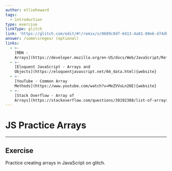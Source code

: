 ```yaml
---
author: elliehoward
tags:
  - introduction
type: exercise
linkType: glitch
link: 'https://glitch.com/edit/#!/remix/x/8689c0d7-6413-4a81-80e6-d74db161c356'
answer: /some\sregex/ (optional)
links:
  - >-
    [MDN -
    Arrays](https://developer.mozilla.org/en-US/docs/Web/JavaScript/Reference/Global_Objects/Array){website}
  - >-
    [Eloquent JavaScript - Arrays and
    Objects](https://eloquentjavascript.net/04_data.html){website}
  - >-
    [YouTube - Common Array
    Methods](https://www.youtube.com/watch?v=MeZVVxLn26E){website}
  - >-
    [Stack Overflow - Array of
    Arrays](https://stackoverflow.com/questions/38192388/list-of-arrays-in-javascript){website}
---
```


# JS Practice Arrays


---

## Exercise

Practice creating arrays in JavaScript on glitch.
